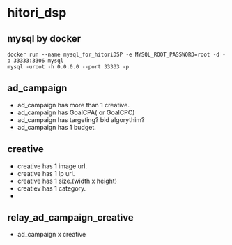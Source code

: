 # hitori_dsp

## mysql by docker

 ```
 docker run --name mysql_for_hitoriDSP -e MYSQL_ROOT_PASSWORD=root -d -p 33333:3306 mysql
 mysql -uroot -h 0.0.0.0 --port 33333 -p
 ```



## ad_campaign

* ad_campaign has more than 1 creative.
* ad_campaign has GoalCPA( or GoalCPC)
* ad_campaign has targeting? bid algorythim?
* ad_campaign has 1 budget.


## creative

* creative has 1 image url.
* creative has 1 lp url.
* creative has 1 size.(width x height)
* creatiev has 1 category.
*



## relay_ad_campaign_creative

* ad_campaign x creative


##